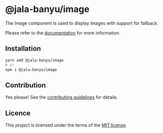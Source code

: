 # @jala-banyu/image

The Image component is used to display images with support for fallback.

Please refer to the [documentation](https://localhost:3000/docs/components/image) for more information.

## Installation

```sh
yarn add @jala-banyu/image
# or
npm i @jala-banyu/image
```

## Contribution

Yes please! See the
[contributing guidelines](https://github.com/Atnic/banyu/blob/master/CONTRIBUTING.md)
for details.

## Licence

This project is licensed under the terms of the
[MIT license](https://github.com/Atnic/banyu/blob/master/LICENSE).
